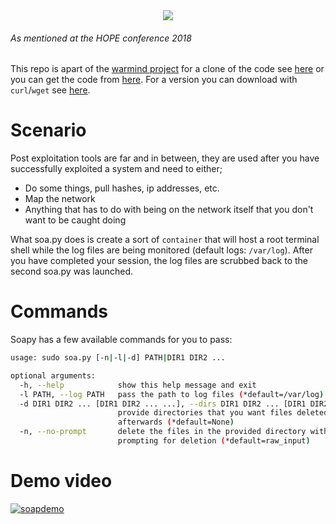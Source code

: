 <div style="text-align:center"><img src ="https://user-images.githubusercontent.com/14183473/42889564-6227433a-8a70-11e8-8c92-71a2f80930be.png" /></div>

###### _As mentioned at the HOPE conference 2018_

This repo is apart of the [warmind project](https://github.com/Project-WARMIND) for a clone of the code see [here](https://gist.github.com/Ekultek/e3dbccb1464b98ae0d5a2e33acfdb821) or you can get the code from [here](https://github.com/ekultek/soapy). For a version you can download with `curl`/`wget` see [here](https://gist.githubusercontent.com/Ekultek/e3dbccb1464b98ae0d5a2e33acfdb821/raw/3b93cb9f9578e61bb774d687c4673a8823d80e16/soa.py).

# Scenario

Post exploitation tools are far and in between, they are used after you have successfully exploited a system and need to either;

 - Do some things, pull hashes, ip addresses, etc.
 - Map the network
 - Anything that has to do with being on the network itself that you don't want to be caught doing

What soa.py does is create a sort of `container` that will host a root terminal shell while the log files are being monitored (default logs: `/var/log`). After you have completed your session, the log files are scrubbed back to the second soa.py was launched.

# Commands

Soapy has a few available commands for you to pass:

```bash
usage: sudo soa.py [-n|-l|-d] PATH|DIR1 DIR2 ...

optional arguments:
  -h, --help            show this help message and exit
  -l PATH, --log PATH   pass the path to log files (*default=/var/log)
  -d DIR1 DIR2 ... [DIR1 DIR2 ... ...], --dirs DIR1 DIR2 ... [DIR1 DIR2 ... ...]
                        provide directories that you want files deleted out of
                        afterwards (*default=None)
  -n, --no-prompt       delete the files in the provided directory without
                        prompting for deletion (*default=raw_input)
```

# Demo video

[![soapdemo](https://user-images.githubusercontent.com/14183473/42889914-1c67fdac-8a71-11e8-935d-74e96e946357.png)](https://vimeo.com/280556246)

